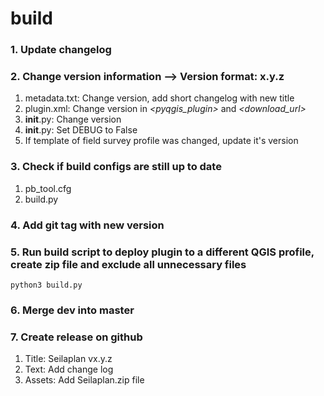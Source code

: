 # build

### 1. Update changelog

### 2. Change version information --> Version format: x.y.z
1. metadata.txt: Change version, add short changelog with new title
2. plugin.xml: Change version in _<pyqgis_plugin>_ and _<download_url>_
3. __init__.py: Change version
4. __init__.py: Set DEBUG to False 
5. If template of field survey profile was changed, update it's version


### 3. Check if build configs are still up to date
1. pb_tool.cfg
2. build.py


### 4. Add git tag with new version


### 5. Run build script to deploy plugin to a different QGIS profile, create zip file and exclude all unnecessary files
```python3 build.py```


### 6. Merge dev into master


### 7. Create release on github
1. Title: Seilaplan vx.y.z
2. Text: Add change log
3. Assets: Add Seilaplan.zip file
